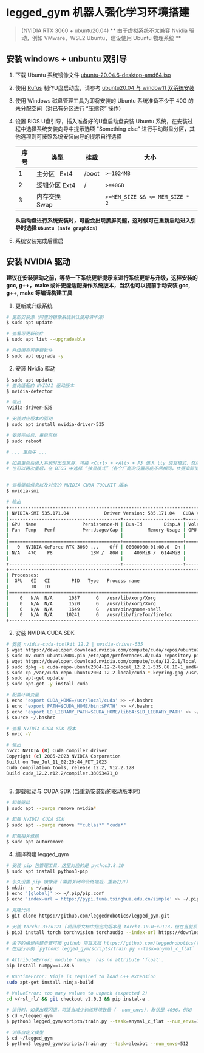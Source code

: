 # legged_gym 机器人强化学习环境搭建

>  (NVIDIA RTX 3060 + ubuntu20.04)
** 由于虚拟系统不太兼容 Nvidia 驱动，例如 VMware、WSL2 Ubuntu，建设使用 Ubuntu 物理系统 **


## 安装 windows + unbuntu 双引导

1. 下载 Ubuntu 系统镜像文件 [ubuntu-20.04.6-desktop-amd64.iso](http://mirrors.aliyun.com/ubuntu-releases/20.04.6/ubuntu-20.04.6-desktop-amd64.iso)

2. 使用 [Rufus](https://rufus.id/zh/) 制作U盘启动盘，请参考 [ubuntu20.04 与 window11 双系统安装](https://www.bilibili.com/read/cv28251771/?jump_opus=1)

3. 使用 Windows 磁盘管理工具为即将安装的 Ubuntu 系统准备不少于 40G 的未分配空间（对已有分区进行 “压缩卷” 操作）

4. 设置 BIOS U盘引导，插入准备好的U盘启动盘安装 Ubuntu 系统，在安装过程中选择系统安装向导中提示选项 "Something else" 进行手动磁盘分区，其他选项则可按照系统安装向导的提示自行选择

	| 序号  | 类型         | 挂载    | 大小                              |
	| --- | ---------- | ----- | ------------------------------- |
	| 1   | 主分区   Ext4 | /boot | `>=1024MB`                      |
	| 2   | 逻辑分区 Ext4  | /     | `>=40GB`                        |
	| 3   | 内存交换 Swap  |       | `>=MEM_SIZE && <= MEM_SIZE * 2` |

	**从启动盘进行系统安装时，可能会出现黑屏问题，这时候可在重新启动进入引导时选择 `Ubuntu (safe graphics)`**

5. 系统安装完成后重启

## 安装 NVIDIA 驱动

**建议在安装驱动之前，等待一下系统更新提示来进行系统更新与升级，这样安装的 gcc, g++，make 或许更能适配操作系统版本，当然也可以提前手动安装 gcc, g++, make 等编译构建工具**

1. 更新或升级系统

```bash
# 更新安装源（阿里的镜像系统默认使用清华源）
$ sudo apt update

# 查看可更新软件
$ sudo apt list --upgradeable

# 升级所有可更新软件
$ sudo apt upgrade -y
```

2. 安装 Nvidia 驱动

```bash
$ sudo apt update
# 查询适配的 NVIDAI 驱动版本
$ nvidia-detector

# 输出
nvidia-driver-535

# 安装对应版本的驱动
$ sudo apt install nvidia-driver-535

# 安装完成后，重启系统
$ sudo reboot

# ... 重启中 ...

# 如果重启后进入系统时出现黑屏，可按 <Ctrl> + <Alt> + F3 进入 tty 交互模式，然后按 <Ctrl> + <Alt> + F1 重新进入桌面模式
# 也可以再次重启，在 BIOS 中选择 “独显模式”（各个厂商的设置可能不尽相同，依据实际情况而定）

  
# 查看驱动信息以及对应的 NVIDIA CUDA TOOLKIT 版本
$ nvidia-smi

# 输出
+---------------------------------------------------------------------------------------+
| NVIDIA-SMI 535.171.04             Driver Version: 535.171.04   CUDA Version: 12.2     |
|-----------------------------------------+----------------------+----------------------+
| GPU  Name                 Persistence-M | Bus-Id        Disp.A | Volatile Uncorr. ECC |
| Fan  Temp   Perf          Pwr:Usage/Cap |         Memory-Usage | GPU-Util  Compute M. |
|                                         |                      |               MIG M. |
|=========================================+======================+======================|
|   0  NVIDIA GeForce RTX 3060 ...    Off | 00000000:01:00.0  On |                  N/A |
| N/A   47C    P8              18W /  80W |    400MiB /  6144MiB |      0%      Default |
|                                         |                      |                  N/A |
+-----------------------------------------+----------------------+----------------------+
+---------------------------------------------------------------------------------------+
| Processes:                                                                            |
|  GPU   GI   CI        PID   Type   Process name                            GPU Memory |
|        ID   ID                                                             Usage      |
|=======================================================================================|
|    0   N/A  N/A      1087      G   /usr/lib/xorg/Xorg                           59MiB |
|    0   N/A  N/A      1520      G   /usr/lib/xorg/Xorg                          207MiB |
|    0   N/A  N/A      1649      G   /usr/bin/gnome-shell                         41MiB |
|    0   N/A  N/A     10241      G   /usr/lib/firefox/firefox                     61MiB |
+---------------------------------------------------------------------------------------+
```

2. 安装 NVIDIA CUDA SDK


```bash
# 安装 nvidia-cuda-toolkit 12.2 | nvidia-driver-535
$ wget https://developer.download.nvidia.com/compute/cuda/repos/ubuntu2004/x86_64/cuda-ubuntu2004.pin
$ sudo mv cuda-ubuntu2004.pin /etc/apt/preferences.d/cuda-repository-pin-600
$ wget https://developer.download.nvidia.com/compute/cuda/12.2.1/local_installers/cuda-repo-ubuntu2004-12-2-local_12.2.1-535.86.10-1_amd64.deb
$ sudo dpkg -i cuda-repo-ubuntu2004-12-2-local_12.2.1-535.86.10-1_amd64.deb
$ sudo cp /var/cuda-repo-ubuntu2004-12-2-local/cuda-*-keyring.gpg /usr/share/keyrings/
$ sudo apt-get update
$ sudo apt-get -y install cuda

# 配置环境变量
$ echo 'export CUDA_HOME=/usr/local/cuda' >> ~/.bashrc
$ echo 'export PATH=$CUDA_HOME/bin:$PATH' >> ~/.bashrc
$ echo 'export LD_LIBRARY_PATH=$CUDA_HOME/lib64:$LD_LIBRARY_PATH' >> ~/.bashrc
$ source ~/.bashrc

# 查看 NVIDIA CUDA SDK 版本
$ nvcc -V

# 输出
nvcc: NVIDIA (R) Cuda compiler driver
Copyright (c) 2005-2023 NVIDIA Corporation
Built on Tue_Jul_11_02:20:44_PDT_2023
Cuda compilation tools, release 12.2, V12.2.128
Build cuda_12.2.r12.2/compiler.33053471_0
  
```

  

3. 卸载驱动与 CUDA SDK (当重新安装新的驱动版本时）

```bash
# 卸载驱动
$ sudo apt --purge remove nvidia*

# 卸载 NVIDIA CUDA SDK
$ sudo apt --purge remove "*cublas*" "cuda*"

# 卸载相关依赖
$ sudo apt autoremove
```

  

4. 编译构建 legged_gym

```bash
# 安装 pip 包管理工具，这里对应的是 python3.8.10
$ sudo apt install python3-pip

# 永久设置 pip 镜像源 (需要关闭命令终端后，重新打开）
$ mkdir -p ~/.pip
$ echo '[global]' >> ~/.pip/pip.conf
$ echo 'index-url = https://pypi.tuna.tsinghua.edu.cn/simple' >> ~/.pip/pip.conf

# 克隆代码
$ git clone https://github.com/leggedrobotics/legged_gym.git

# 安装 torch2.3+cu121 (项目原文档中指定的版本是 torch1.10.0+cu113，但在当前系统中会出现 GPU 内存分配异常等问题）
$ pip3 install torch torchvision torchaudio --index-url https://download.pytorch.org/whl/cu121

# 余下的编译构建步骤可按 github 项目文档 https://github.com/leggedrobotics/legged_gym 来执行
# 在运行示例 `python3 legged_gym/scripts/train.py --task=anymal_c_flat` 可能出现以下问题

# AttributeError: module 'numpy' has no attribute 'float'.
pip install numpy==1.23.5

# RuntimeError: Ninja is required to load C++ extension
sudo apt-get install ninja-build

# ValueError: too many values to unpack (expected 2)
cd ~/rsl_rl/ && git checkout v1.0.2 && pip instal-e .
  
# 运行时，如果出现闪退，可适当减少训练环境数量 (--num_envs)，默认是 4096，例如
$ cd ~/legged_gym
$ python3 legged_gym/scripts/train.py --task=anymal_c_flat --num_envs=1024

# 训练自定义模型
$ cd ~/legged_gym
$ python3 legged_gym/scripts/train.py --task=alexbot --num_envs=512
```